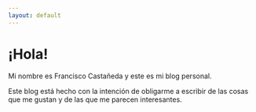 ```yaml
---
layout: default
---
```

# ¡Hola!
Mi nombre es Francisco Castañeda y este es mi blog personal.

Este blog está hecho con la intención de obligarme a escribir de las cosas que me gustan y de las que me parecen interesantes.
